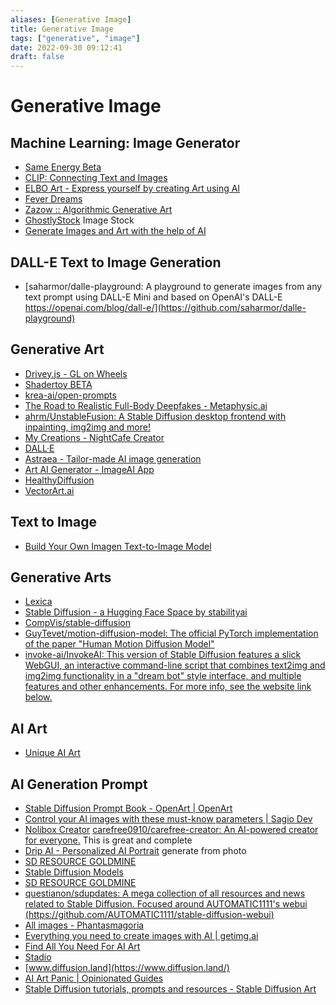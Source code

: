 ```yaml
---
aliases: [Generative Image]
title: Generative Image
tags: ["generative", "image"]
date: 2022-09-30 09:12:41
draft: false
---
```


# Generative Image

## Machine Learning: Image Generator

* [Same Energy Beta](https://same.energy/about)
* [CLIP: Connecting Text and Images](https://openai.com/blog/clip/)
* [ELBO Art - Express yourself by creating Art using AI](https://art.elbo.ai/)
* [Fever Dreams](https://www.feverdreams.app/random/25)
* [Zazow :: Algorithmic Generative Art](https://www.zazow.com/)
* [GhostlyStock](https://www.ghostlystock.com/) Image Stock
* [Generate Images and Art with the help of AI](https://imageai.app/)

## DALL-E Text to Image Generation

* [saharmor/dalle-playground: A playground to generate images from any text prompt using DALL-E Mini and based on OpenAI's DALL-E https://openai.com/blog/dall-e/](https://github.com/saharmor/dalle-playground)

## Generative Art

* [Drivey.js - GL on Wheels](https://rezmason.github.io/drivey/)
* [Shadertoy BETA](https://www.shadertoy.com/)
* [krea-ai/open-prompts](https://github.com/krea-ai/open-prompts)
* [The Road to Realistic Full-Body Deepfakes - Metaphysic.ai](https://metaphysic.ai/the-road-to-realistic-full-body-deepfakes/)
* [ahrm/UnstableFusion: A Stable Diffusion desktop frontend with inpainting, img2img and more!](https://github.com/ahrm/UnstableFusion)
* [My Creations - NightCafe Creator](https://creator.nightcafe.studio/my-creations)
* [DALL·E](https://labs.openai.com/)
* [Astraea - Tailor-made AI image generation](https://www.strmr.com/tunes)
* [Art AI Generator - ImageAI App](https://imageai.app/art-ai-generator/)
* [HealthyDiffusion](https://healthydiffusion.com/)
* [VectorArt.ai](https://vectorart.ai/)

## Text to Image

* [Build Your Own Imagen Text-to-Image Model](https://www.assemblyai.com/blog/build-your-own-imagen-text-to-image-model/)

## Generative Arts

* [Lexica](https://lexica.art/)
* [Stable Diffusion - a Hugging Face Space by stabilityai](https://huggingface.co/spaces/stabilityai/stable-diffusion)
* [CompVis/stable-diffusion](https://github.com/CompVis/stable-diffusion)
* [GuyTevet/motion-diffusion-model: The official PyTorch implementation of the paper "Human Motion Diffusion Model"](https://github.com/GuyTevet/motion-diffusion-model)
* [invoke-ai/InvokeAI: This version of Stable Diffusion features a slick WebGUI, an interactive command-line script that combines text2img and img2img functionality in a "dream bot" style interface, and multiple features and other enhancements. For more info, see the website link below.](https://github.com/invoke-ai/InvokeAI)

## AI Art

* [Unique AI Art](https://uniqueaiart.com/)

## AI Generation Prompt

* [Stable Diffusion Prompt Book - OpenArt | OpenArt](https://openart.ai/promptbook)
* [Control your AI images with these must-know parameters | Sagio Dev](https://www.sagiodev.com/blog/stable_diffusion_parameters/)
* [Nolibox Creator](https://creator.nolibox.com/guest) [carefree0910/carefree-creator: An AI-powered creator for everyone.](https://github.com/carefree0910/carefree-creator) This is great and complete
* [Drip AI - Personalized AI Portrait](https://drip.art/welcome) generate from photo
* [SD RESOURCE GOLDMINE](https://rentry.org/sdupdates2)
* [Stable Diffusion Models](https://rentry.org/sdmodels)
* [SD RESOURCE GOLDMINE](https://rentry.co/sdupdates)
* [questianon/sdupdates: A mega collection of all resources and news related to Stable Diffusion. Focused around AUTOMATIC1111's webui (https://github.com/AUTOMATIC1111/stable-diffusion-webui)](https://github.com/questianon/sdupdates)
* [All images - Phantasmagoria](https://www.phantasmagoria.me/)
* [Everything you need to create images with AI | getimg.ai](https://getimg.ai/)
* [Find All You Need For AI Art](https://www.aiartapps.com/)
* [Stadio](https://stadio.ai/models)
* [www.diffusion.land](https://www.diffusion.land/)
* [AI Art Panic | Opinionated Guides](https://opguides.info/posts/aiartpanic/)
* [Stable Diffusion tutorials, prompts and resources - Stable Diffusion Art](https://stable-diffusion-art.com/)
